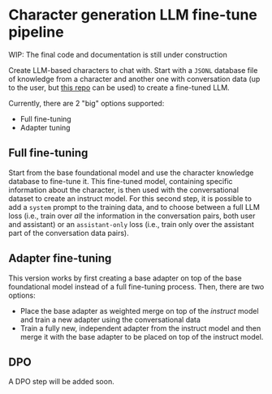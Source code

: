 # Character generation LLM fine-tune pipeline

WIP: The final code and documentation is still under construction

Create LLM-based characters to chat with. Start with a `JSONL` database file of knowledge from a character and another one with conversation data (up to the user, but [this repo](https://github.com/DargorAbraxas/conversation_data_generation) can be used) to create a fine-tuned LLM.

Currently, there are 2 "big" options supported:
- Full fine-tuning
- Adapter tuning

## Full fine-tuning

Start from the base foundational model and use the character knowledge database to fine-tune it. This fine-tuned model, containing specific information about the character, is then used with the conversational dataset to create an instruct model. For this second step, it is possible to add a `system` prompt to the training data, and to choose between a full LLM loss (i.e., train over *all* the information in the conversation pairs, both user and assistant) or an `assistant-only` loss (i.e., train only over the assistant part of the conversation data pairs).

## Adapter fine-tuning

This version works by first creating a base adapter on top of the base foundational model instead of a full fine-tuning process. Then, there are two options:
- Place the base adapter as weighted merge on top of the *instruct* model and train a new adapter using the conversational data
- Train a fully new, independent adapter from the instruct model and then merge it with the base adapter to be placed on top of the instruct model.

## DPO

A DPO step will be added soon.

